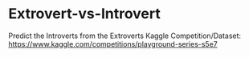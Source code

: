 # Extrovert-vs-Introvert

Predict the Introverts from the Extroverts
Kaggle Competition/Dataset: https://www.kaggle.com/competitions/playground-series-s5e7
